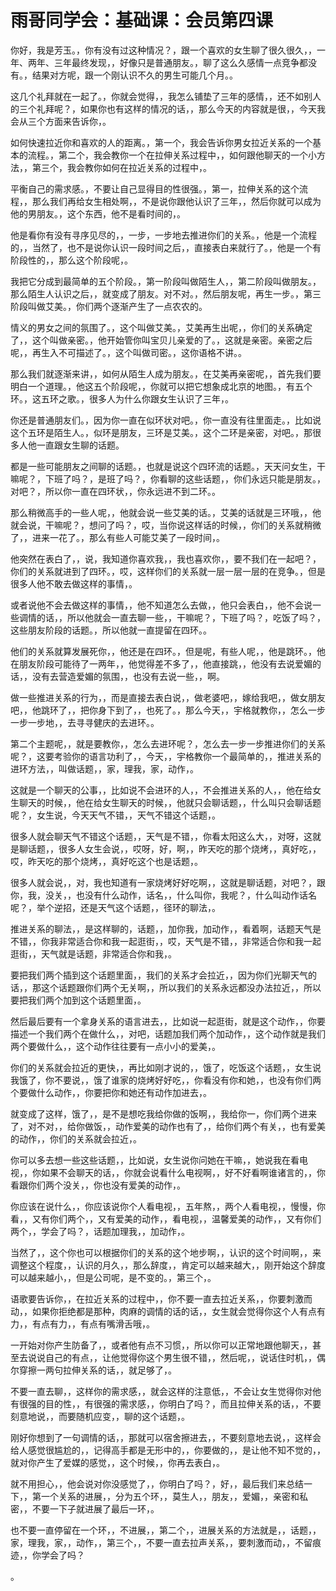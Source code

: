 # 雨哥同学会：基础课：会员第四课

你好，我是芳玉。，你有没有过这种情况？，跟一个喜欢的女生聊了很久很久，，一年、两年、三年最终发现，，好像只是普通朋友。，聊了这么久感情一点竞争都没有。，结果对方呢，跟一个刚认识不久的男生可能几个月。。

这几个礼拜就在一起了。，你就会觉得，，我怎么铺垫了三年的感情，，还不如别人的三个礼拜呢？，如果你也有这样的情况的话，，那么今天的内容就是很，，今天我会从三个方面来告诉你，。

如何快速拉近你和喜欢的人的距离。，第一个，我会告诉你男女拉近关系的一个基本的流程。，第二个，我会教你一个在拉伸关系过程中，，如何跟他聊天的一个小方法，，第三个，我会教你如何在拉近关系的过程中，。

平衡自己的需求感。，不要让自己显得目的性很强。，第一，拉伸关系的这个流程，，那么我们再给女生相处啊，，不是说你跟他认识了三年，，然后你就可以成为他的男朋友。，这个东西，他不是看时间的，。

他是看你有没有寻序见尽的，，一步，一步地去推进你们的关系。，他是一个流程的，，当然了，也不是说你认识一段时间之后，，直接表白来就行了。，他是一个有阶段性的，，那么这个阶段呢，。

我把它分成到最简单的五个阶段。，第一阶段叫做陌生人，，第二阶段叫做朋友。，那么陌生人认识之后，，就变成了朋友。对不对。，然后朋友呢，再生一步。，第三阶段叫做艾美。，你们两个逐渐产生了一点农农的。

情义的男女之间的氛围了。，这个叫做艾美。，艾美再生出呢，，你们的关系确定了，，这个叫做亲密。，他开始管你叫宝贝儿亲爱的了。，这就是亲密。亲密之后呢，，再生入不可描述了。，这个叫做司密。，这你语格不讲。。

那么我们就逐渐来讲，，如何从陌生人成为朋友。，在艾美再亲密呢，，首先我们要明白一个道理。，他这五个阶段呢，，你就可以把它想象成北京的地图。，有五个环。，这五环之歌。，很多人为什么你跟女生认识了三年，。

你还是普通朋友们。，因为你一直在似环状对吧。，你一直没有往里面走。，比如说这个五环是陌生人。，似环是朋友，三环是艾美。，这个二环是亲密，对吧。，那很多人他一直跟女生聊的话题。

都是一些可能朋友之间聊的话题。，也就是说这个四环流的话题。，天天问女生，干嘛呢？，下班了吗？，是班了吗？，你看聊的这些话题，，你们永远只能是朋友。，对吧？，所以你一直在四环状，，你永远进不到二环。。

那么稍微高手的一些人呢，，他就会说一些艾美的话。，艾美的话就是三环哦，，他就会说，干嘛呢？，想问了吗？，哎，当你说这样话的时候，，你们的关系就稍微了，，进来一花了。，那么有些人可能艾美了一段时间，。

他突然在表白了，，说，我知道你喜欢我，，我也喜欢你，，要不我们在一起吧？，你们的关系就进到了四环。，哎，这样你们的关系就一层一层一层的在竞争。，但是很多人他不敢去做这样的事情，。

或者说他不会去做这样的事情，，他不知道怎么去做，，他只会表白，，他不会说一些调情的话，，所以他就会一直去聊一些，，干嘛呢？，下班了吗？，吃饭了吗？，这些朋友阶段的话题。，所以他就一直提留在四环。。

他们的关系就算发展死你，，他还是在四环。，但是呢，有些人呢，，他是跳环。，他在朋友阶段可能待了一两年，，他觉得差不多了，，他直接跳，，他没有去说爱媚的话，，没有去营造爱媚的氛围，，也没有去说一些，，啊。

做一些推进关系的行为，，而是直接去表白说，，做老婆吧，，嫁给我吧，，做女朋友吧，，他跳环了，，把你身下到了，，也死了。，那么今天，，宇格就教你，，怎么一步一步一步地，，去寻寻健庆的去进环。。

第二个主题呢，，就是要教你，，怎么去进环呢？，怎么去一步一步推进你们的关系呢？，这要考验你的语言功利了，，今天，，宇格教你一个最简单的，，推进关系的进环方法，，叫做话题，，家，理我，家，动作，。

这就是一个聊天的公事，，比如说不会进环的人，，不会推进关系的人，，他在给女生聊天的时候，，他在给女生聊天的时候，，他就只会聊话题，，什么叫只会聊话题呢？，女生说，今天天气不错，，天气不错这个话题，。

很多人就会聊天气不错这个话题，，天气是不错，，你看太阳这么大，，对呀，这就是聊话题，，很多人女生会说，，哎呀，好，啊，，昨天吃的那个烧烤，，真好吃，，哎，昨天吃的那个烧烤，，真好吃这个也是话题，。

很多人就会说，，对，我也知道有一家烧烤好好吃啊，，这就是聊话题，对吧？，跟你，我，没关，，也没有什么动作，话名，，什么叫你，我呢？，什么叫动作话名呢？，举个逆招，还是天气这个话题，，径环的聊法，。

推进关系的聊法，，是这样聊的，话题，，加你我，加动作，，看着啊，话题天气是不错，，你我非常适合你和我一起逛街，，哎，天气是不错，，非常适合你和我一起逛街，，天气就是话题，非常适合你和我，。

要把我们两个插到这个话题里面，，我们的关系才会拉近，，因为你们光聊天气的话，，那这个话题跟你们两个无关啊，，所以我们的关系永远都没办法拉近，，所以要把我们两个加到这个话题里面，。

然后最后要有一个拿身关系的语言进去，，比如说一起逛街，就是这个动作，，你要描述一个我们两个在做什么，，对吧，话题加我们两个加动作，，这个动作就是我们两个要做什么，，这个动作往往要有一点小小的爱美，。

你们的关系就会拉近的更快，，再比如刚才说的，，饿了，吃饭这个话题，，女生说我饿了，你不要说，，饿了谁家的烧烤好好吃，，你看没有你和她，，也没有你们两个要做什么动作，，你要把你和她还有动作加进去，。

就变成了这样，饿了，，是不是想吃我给你做的饭啊，，我给你一，你们两个进来了，对不对，，给你做饭，，动作爱美的动作也有了，，给你们两个有关，，也有爱美的动作，，你们的关系就会拉近，。

你可以多去想一些这些话题，，比如说，女生说你问她在干嘛，，她说我在看电视，，你如果不会聊天的话，，你就会说看什么电视啊，，好不好看啊谁诸言的，，你看跟你们两个没关，，你也没有爱美的动作，。

你应该在说什么，，你应该说你个人看电视，，五年熬，，两个人看电视，，慢慢，你看，，又有你们两个，，又有爱美的动作，，看电视，，温馨爱美的动作，，又有你们两个，，学会了吗？，话题加理我，，加动作，。

当然了，，这个你也可以根据你们的关系的这个地步啊，，认识的这个时间啊，，来调整这个程度，，认识的月久，，那么辞度，，肯定可以越来越大，，刚开始这个辞度可以越来越小，，但是公司呢，是不变的。，第三个，。

语歌要告诉你，，在拉近关系的过程中，，你不要一直去拉近关系，，你要刺激而动，，如果你拒绝都是那种，肉麻的调情的话的话，，女生就会觉得你这个人有点有力，，有点有力，，有点有嘴滑舌哦，。

一开始对你产生防备了，，或者他有点不习惯，，所以你可以正常地跟他聊天，，甚至去说说自己的有点，，让他觉得你这个男生很不错，，然后呢，，说话住时机，，偶尔穿擦一两句拉伸关系的话，，就足够了，。

不要一直去聊，，这样你的需求感，，就会这样的注意低，，不会让女生觉得你对他有很强的目的性，，有很强的需求感，，你明白了吗？，而且拉伸关系的话，，不要刻意地说，，而要随机应变，，聊的这个话题，。

刚好你想到了一句调情的话，，那就可以宿舍擦进去，，不要刻意地去说，，这样会给人感觉很尴尬的，，记得高手都是无形中的，，你要做的，，是让他不知不觉的，，就对你产生了爱媒的感觉，，这个时候，，你再去表白，。

就不用担心，，他会说对你没感觉了，，你明白了吗？，好，，最后我们来总结一下，，第一个关系的进展，，分为五个环，，莫生人，，朋友，，爱媚，，亲密和私密，，不要一下子就进展了最后一环，。

也不要一直停留在一个环，，不进展，，第二个，，进展关系的方法就是，，话题，，家，理我，家，，动作，，第三个，，不要一直去拉声关系，，要刺激而动，，不留痕迹，，你学会了吗？

。